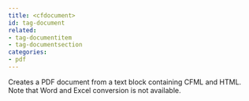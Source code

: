 ```yaml
---
title: <cfdocument>
id: tag-document
related:
- tag-documentitem
- tag-documentsection
categories:
- pdf
---
```


Creates a PDF document from a text block containing CFML and HTML. Note that Word and Excel conversion is not available.
